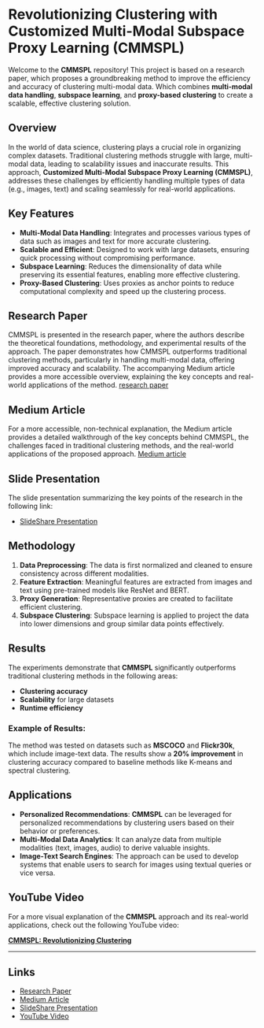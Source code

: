 # Revolutionizing Clustering with Customized Multi-Modal Subspace Proxy Learning (CMMSPL)

Welcome to the **CMMSPL** repository! This project is based on a research paper, which proposes a groundbreaking method to improve the efficiency and accuracy of clustering multi-modal data. Which combines **multi-modal data handling**, **subspace learning**, and **proxy-based clustering** to create a scalable, effective clustering solution.

## Overview

In the world of data science, clustering plays a crucial role in organizing complex datasets. Traditional clustering methods struggle with large, multi-modal data, leading to scalability issues and inaccurate results. This approach, **Customized Multi-Modal Subspace Proxy Learning (CMMSPL)**, addresses these challenges by efficiently handling multiple types of data (e.g., images, text) and scaling seamlessly for real-world applications.

## Key Features

- **Multi-Modal Data Handling**: Integrates and processes various types of data such as images and text for more accurate clustering.
- **Scalable and Efficient**: Designed to work with large datasets, ensuring quick processing without compromising performance.
- **Subspace Learning**: Reduces the dimensionality of data while preserving its essential features, enabling more effective clustering.
- **Proxy-Based Clustering**: Uses proxies as anchor points to reduce computational complexity and speed up the clustering process.

## Research Paper

CMMSPL is presented in the research paper, where the authors describe the theoretical foundations, methodology, and experimental results of the approach. The paper demonstrates how CMMSPL outperforms traditional clustering methods, particularly in handling multi-modal data, offering improved accuracy and scalability. The accompanying Medium article provides a more accessible overview, explaining the key concepts and real-world applications of the method.
[research paper](https://arxiv.org/pdf/2411.03978)

## Medium Article

For a more accessible, non-technical explanation, the Medium article provides a detailed walkthrough of the key concepts behind CMMSPL, the challenges faced in traditional clustering methods, and the real-world applications of the proposed approach.
[Medium article](https://medium.com/@syedanidakhader/revolutionizing-clustering-with-customized-multi-modal-subspace-proxy-learning-66a1512c1729)

## Slide Presentation

The slide presentation summarizing the key points of the research in the following link:
- [SlideShare Presentation](https://www.slideshare.net/slideshow/customized-multiple-clustering-via-multi-modal-subspace-proxy-learning-pptx-pdf/273786163)

## Methodology

1. **Data Preprocessing**: The data is first normalized and cleaned to ensure consistency across different modalities.  
2. **Feature Extraction**: Meaningful features are extracted from images and text using pre-trained models like ResNet and BERT.  
3. **Proxy Generation**: Representative proxies are created to facilitate efficient clustering.  
4. **Subspace Clustering**: Subspace learning is applied to project the data into lower dimensions and group similar data points effectively.

## Results

The experiments demonstrate that **CMMSPL** significantly outperforms traditional clustering methods in the following areas:  
- **Clustering accuracy**  
- **Scalability** for large datasets  
- **Runtime efficiency**  

### Example of Results:  
The method was tested on datasets such as **MSCOCO** and **Flickr30k**, which include image-text data. The results show a **20% improvement** in clustering accuracy compared to baseline methods like K-means and spectral clustering.

## Applications

- **Personalized Recommendations**: **CMMSPL** can be leveraged for personalized recommendations by clustering users based on their behavior or preferences.  
- **Multi-Modal Data Analytics**: It can analyze data from multiple modalities (text, images, audio) to derive valuable insights.  
- **Image-Text Search Engines**: The approach can be used to develop systems that enable users to search for images using textual queries or vice versa.

## YouTube Video

For a more visual explanation of the **CMMSPL** approach and its real-world applications, check out the following YouTube video:

[**CMMSPL: Revolutionizing Clustering**](#insert-video-link-here)

---
## Links
- [Research Paper](https://arxiv.org/pdf/2411.03978)  
- [Medium Article](https://medium.com/@syedanidakhader/revolutionizing-clustering-with-customized-multi-modal-subspace-proxy-learning-66a1512c1729)
- [SlideShare Presentation](https://www.slideshare.net/slideshow/customized-multiple-clustering-via-multi-modal-subspace-proxy-learning-pptx-pdf/273786163)
- [YouTube Video](#)

